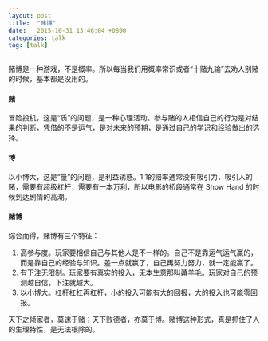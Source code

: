 ```yaml
---
layout: post
title:  "赌博"
date:   2015-10-31 13:46:04 +0800
categories: talk
tag: [talk]
---
```


赌博是一种游戏，不是概率。所以每当我们用概率常识或者“十赌九输”去劝人别赌的时候，基本都是没用的。

<!-- more -->

#### 赌

冒险投机，这是“质”的问题，是一种心理活动。参与赌的人相信自己的行为是对结果的判断，凭借的不是运气，是对未来的预期，是通过自己的学识和经验做出的选择。

#### 博

以小博大，这是“量”的问题，是利益诱惑。1:1的赔率通常没有吸引力，吸引人的赌，需要有超级杠杆，需要有一本万利，所以电影的桥段通常在 Show Hand 的时候到达剧情的高潮。

#### 赌博

综合而得，赌博有三个特征：

1. 高参与度。玩家要相信自己与其他人是不一样的。自己不是靠运气运气赢的，而是靠自己的经验与知识。差一点就赢了，自己再努力努力，就一定能赢了。
2. 有下注无限制。玩家要有真实的投入，无本生意那叫薅羊毛。玩家对自己的预测越自信，下注就越大。
3. 以小博大。杠杆杠杠再杠杆，小的投入可能有大的回报，大的投入也可能零回报。 

天下之倾家者，莫速于赌；天下败德者，亦莫于博。赌博这种形式，真是抓住了人的生理特性，是无法根除的。
